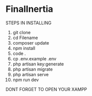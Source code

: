 # FinalInertia
STEPS IN INSTALLING

1. git clone
2. cd Filename
3. composer update
4. npm install
5. code .
6. cp .env.example .env
7. php artisan key:generate
8. php artisan migrate
9. php artisan serve
10. npm run dev

DONT FORGET TO OPEN YOUR XAMPP
